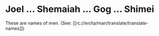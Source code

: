 # Joel ... Shemaiah ... Gog ... Shimei

These are names of men. (See: [[rc://en/ta/man/translate/translate-names]])

